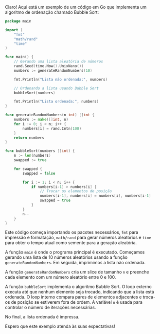 Claro! Aqui está um exemplo de um código em Go que implementa um algoritmo de ordenação chamado Bubble Sort:

```go
package main

import (
	"fmt"
	"math/rand"
	"time"
)

func main() {
	// Gerando uma lista aleatória de números
	rand.Seed(time.Now().UnixNano())
	numbers := generateRandomNumbers(10)

	fmt.Println("Lista não ordenada:", numbers)

	// Ordenando a lista usando Bubble Sort
	bubbleSort(numbers)

	fmt.Println("Lista ordenada:", numbers)
}

func generateRandomNumbers(n int) []int {
	numbers := make([]int, n)
	for i := 0; i < n; i++ {
		numbers[i] = rand.Intn(100)
	}
	return numbers
}

func bubbleSort(numbers []int) {
	n := len(numbers)
	swapped := true

	for swapped {
		swapped = false

		for i := 1; i < n; i++ {
			if numbers[i-1] > numbers[i] {
				// Trocar os elementos de posição
				numbers[i-1], numbers[i] = numbers[i], numbers[i-1]
				swapped = true
			}
		}
		n--
	}
}
```

Este código começa importando os pacotes necessários, `fmt` para impressão e formatação, `math/rand` para gerar números aleatórios e `time` para obter o tempo atual como semente para a geração aleatória.

A função `main` é onde o programa principal é executado. Começamos gerando uma lista de 10 números aleatórios usando a função `generateRandomNumbers`. Em seguida, imprimimos a lista não ordenada.

A função `generateRandomNumbers` cria um slice de tamanho `n` e preenche cada elemento com um número aleatório entre 0 e 100.

A função `bubbleSort` implementa o algoritmo Bubble Sort. O loop externo executa até que nenhum elemento seja trocado, indicando que a lista está ordenada. O loop interno compara pares de elementos adjacentes e troca-os de posição se estiverem fora de ordem. A variável `n` é usada para controlar o número de iterações necessárias.

No final, a lista ordenada é impressa.

Espero que este exemplo atenda às suas expectativas!